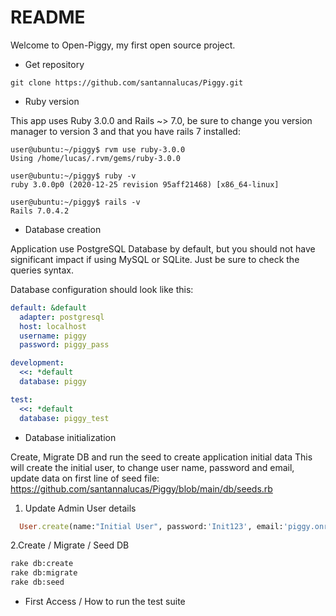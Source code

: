 # README

Welcome to Open-Piggy, my first open source project.

* Get repository

```shell
git clone https://github.com/santannalucas/Piggy.git
```

* Ruby version

This app uses Ruby 3.0.0 and Rails ~> 7.0, be sure to change you version manager to version 3 and that you have rails 7 installed:

```shell
user@ubuntu:~/piggy$ rvm use ruby-3.0.0
Using /home/lucas/.rvm/gems/ruby-3.0.0

user@ubuntu:~/piggy$ ruby -v
ruby 3.0.0p0 (2020-12-25 revision 95aff21468) [x86_64-linux]

user@ubuntu:~/piggy$ rails -v
Rails 7.0.4.2

```

* Database creation

Application use PostgreSQL Database by default, but you should not have significant impact if using MySQL or SQLite. Just be sure to check the queries syntax.

Database configuration should look like this:
```yml
default: &default
  adapter: postgresql
  host: localhost
  username: piggy
  password: piggy_pass

development:
  <<: *default
  database: piggy

test:
  <<: *default
  database: piggy_test
```

* Database initialization

Create, Migrate DB and run the seed to create application initial data
This will create the initial user, to change user name, password and email, update data on first line of seed file: https://github.com/santannalucas/Piggy/blob/main/db/seeds.rb

1. Update Admin User details

```ruby
  User.create(name:"Initial User", password:'Init123', email:'piggy.onrails@gmail.com', role_id:1, active: true)
```

2.Create / Migrate / Seed DB

```bash
rake db:create
rake db:migrate
rake db:seed
```

* First Access / How to run the test suite


